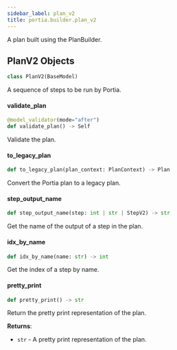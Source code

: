 ```yaml
---
sidebar_label: plan_v2
title: portia.builder.plan_v2
---
```


A plan built using the PlanBuilder.

## PlanV2 Objects

```python
class PlanV2(BaseModel)
```

A sequence of steps to be run by Portia.

#### validate\_plan

```python
@model_validator(mode="after")
def validate_plan() -> Self
```

Validate the plan.

#### to\_legacy\_plan

```python
def to_legacy_plan(plan_context: PlanContext) -> Plan
```

Convert the Portia plan to a legacy plan.

#### step\_output\_name

```python
def step_output_name(step: int | str | StepV2) -> str
```

Get the name of the output of a step in the plan.

#### idx\_by\_name

```python
def idx_by_name(name: str) -> int
```

Get the index of a step by name.

#### pretty\_print

```python
def pretty_print() -> str
```

Return the pretty print representation of the plan.

**Returns**:

- `str` - A pretty print representation of the plan.

